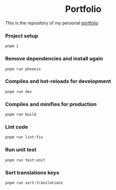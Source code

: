 <h1 align='center'>Portfolio</h1>

<p>This is the repository of my personal <a href='https://marcterradas.vercel.app'>portfolio</a></p>

### Project setup

```
pnpm i
```

### Remove dependencies and install again

```
pnpm run phoenix
```

### Compiles and hot-reloads for development

```
pnpm run dev
```

### Compiles and minifies for production

```
pnpm run build
```

### Lint code

```
pnpm run lint:fix
```

### Run unit test

```
pnpm run test:unit
```

### Sort translations keys

```
pnpm run sort:translations
```